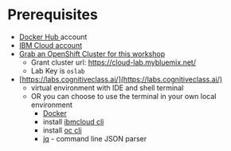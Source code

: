 # Prerequisites

* [Docker Hub ](https://hub.docker.com/)account
* [IBM Cloud account](https://cloud.ibm.com)
* [Grab an OpenShift Cluster for this workshop](https://github.com/remkohdev/workshop-setup/blob/master/workshop/pre-work/GRANTCLUSTER.md)
  * Grant cluster url: https://cloud-lab.mybluemix.net/
  * Lab Key is `oslab`
* [https://labs.cognitiveclass.ai/](https://labs.cognitiveclass.ai/)
  * virtual environment with IDE and shell terminal
  * OR you can choose to use the terminal in your own local environment
    * [Docker](https://www.docker.com/products/docker-desktop)
    * install [ibmcloud cli](https://cloud.ibm.com/docs/openshift?topic=openshift-openshift-cli#cs_cli_install_steps)
    * install [oc cli](https://cloud.ibm.com/docs/openshift?topic=openshift-openshift-cli#cli_oc)
    * [jq](https://stedolan.github.io/jq/) - command line JSON parser